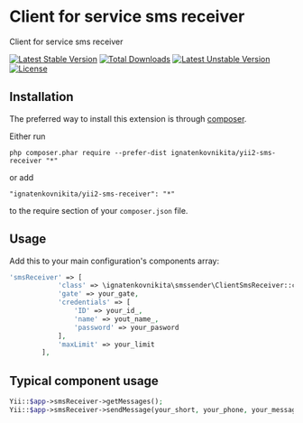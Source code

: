 Client for service sms receiver
===============================
Client for service sms receiver

[![Latest Stable Version](https://poser.pugx.org/ignatenkovnikita/yii2-sms-receiver/v/stable)](https://packagist.org/packages/ignatenkovnikita/yii2-sms-receiver) [![Total Downloads](https://poser.pugx.org/ignatenkovnikita/yii2-sms-receiver/downloads)](https://packagist.org/packages/ignatenkovnikita/yii2-sms-receiver) [![Latest Unstable Version](https://poser.pugx.org/ignatenkovnikita/yii2-sms-receiver/v/unstable)](https://packagist.org/packages/ignatenkovnikita/yii2-sms-receiver) [![License](https://poser.pugx.org/ignatenkovnikita/yii2-sms-receiver/license)](https://packagist.org/packages/ignatenkovnikita/yii2-sms-receiver)

Installation
------------

The preferred way to install this extension is through [composer](http://getcomposer.org/download/).

Either run

```
php composer.phar require --prefer-dist ignatenkovnikita/yii2-sms-receiver "*"
```

or add

```
"ignatenkovnikita/yii2-sms-receiver": "*"
```

to the require section of your `composer.json` file.


Usage
-----
Add this to your main configuration's components array:

```php
'smsReceiver' => [
            'class' => \ignatenkovnikita\smssender\ClientSmsReceiver::className(),
            'gate' => your_gate,
            'credentials' => [
                'ID' => your_id_,
                'name' => yout_name_,
                'password' => your_pasword
            ],
            'maxLimit' => your_limit
        ],
```
Typical component usage
-----------------------
```php
Yii::$app->smsReceiver->getMessages();
Yii::$app->smsReceiver->sendMessage(your_short, your_phone, your_message);
```

